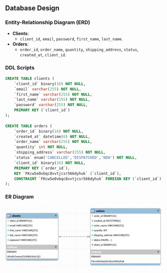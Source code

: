 ## Database Design

### Entity-Relationship Diagram (ERD)
- **Clients**:
  - `client_id`, `email`, `password`, `first_name`, `last_name`.
- **Orders**:
  - `order_id`, `order_name`, `quantity`, `shipping_address`, `status`, `created_at`, `client_id`.

### DDL Scripts
```sql
CREATE TABLE clients (
    `client_id` binary(16) NOT NULL,
    `email` varchar(255) NOT NULL,
    `first_name` varchar(255) NOT NULL,
    `last_name` varchar(255) NOT NULL,
    `password` varchar(255) NOT NULL,
    PRIMARY KEY (`client_id`)
);

CREATE TABLE orders (
    `order_id` binary(16) NOT NULL,
    `created_at` datetime(6) NOT NULL,
    `order_name` varchar(255) NOT NULL,
    `quantity` int NOT NULL,
    `shipping_address` varchar(255) NOT NULL,
    `status` enum('CANCELLED','DISPATCHED','NEW') NOT NULL,
    `client_id` binary(16) NOT NULL,
    PRIMARY KEY (`order_id`),
    KEY `FKcw5e0vbqc8vvtjcsr566dyhuk` (`client_id`),
    CONSTRAINT `FKcw5e0vbqc8vvtjcsr566dyhuk` FOREIGN KEY (`client_id`) REFERENCES `clients` (`client_id`)
);
```

### ER Diagram
![ER Diagram](/statics/Images/ER%20Diagram.PNG)
